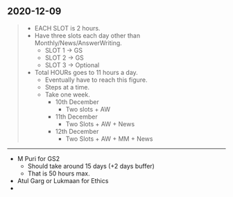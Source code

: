 ## 2020-12-09

> - EACH SLOT is 2 hours.
> - Have three slots each day other than Monthly/News/AnswerWriting.
>      - SLOT 1 -> GS
>      - SLOT 2 -> GS
>      - SLOT 3 -> Optional
> - Total HOURs goes to 11 hours a day. 
>     - Eventually have to reach this figure.
>     - Steps at a time.
>     - Take one week. 
>        - 10th December	
>           - Two slots + AW
>        - 11th December
>           - Two Slots + AW + News
>        - 12th December
>           - Two Slots + AW + MM + News

---

- M Puri for GS2 
	- Should take around 15 days (+2 days buffer)
	- That is 50 hours max.
- Atul Garg or Lukmaan for Ethics
- 
